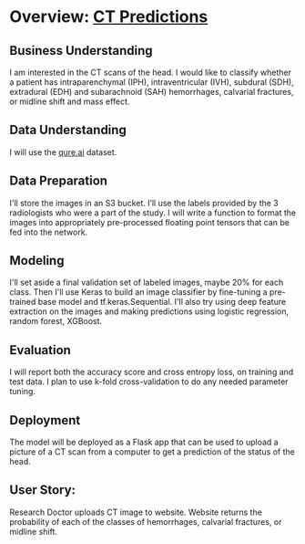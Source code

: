 # Overview: [CT Predictions](https://docs.google.com/presentation/d/18sDxk-tp57OcvZb_ZAvChxeDB3WP5Uiagb1IaXPrymE/edit?usp=sharing)
## Business Understanding
I am interested in the CT scans of the head. I would like to classify whether a patient has intraparenchymal (IPH), intraventricular (IVH), subdural (SDH), extradural (EDH) and subarachnoid (SAH) hemorrhages, calvarial fractures, or midline shift and mass effect.

## Data Understanding
I will use the [qure.ai](http://headctstudy.qure.ai/dataset) dataset. 

## Data Preparation
I'll store the images in an S3 bucket. I’ll use the labels provided by the 3 radiologists who were a part of the study. I will write a function to format the images into appropriately pre-processed floating point tensors that can be fed into the network.

## Modeling
I'll set aside a final validation set of labeled images, maybe 20% for each class. Then I'll use Keras to build an image classifier by fine-tuning a pre-trained base model and tf.keras.Sequential. I'll also try using deep feature extraction on the images and making predictions using logistic regression, random forest, XGBoost.

## Evaluation
I will report both the accuracy score and cross entropy loss, on training and test data. I plan to use k-fold cross-validation to do any needed parameter tuning.

## Deployment
The model will be deployed as a Flask app that can be used to upload a picture of a CT scan from a computer to get a prediction of the status of the head.

## User Story: 
Research Doctor uploads CT image to website. Website returns the probability of each of the classes of hemorrhages, calvarial fractures, or midline shift.
